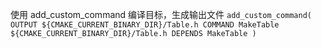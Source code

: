 使用 add_custom_command 编译目标，生成输出文件
`add_custom_command(
  OUTPUT ${CMAKE_CURRENT_BINARY_DIR}/Table.h
  COMMAND MakeTable ${CMAKE_CURRENT_BINARY_DIR}/Table.h
  DEPENDS MakeTable
  )`